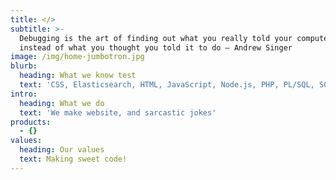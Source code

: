 ```yaml
---
title: </>
subtitle: >-
  Debugging is the art of finding out what you really told your computer to do
  instead of what you thought you told it to do — Andrew Singer
image: /img/home-jumbotron.jpg
blurb:
  heading: What we know test
  text: 'CSS, Elasticsearch, HTML, JavaScript, Node.js, PHP, PL/SQL, SQL'
intro:
  heading: What we do
  text: 'We make website, and sarcastic jokes'
products:
  - {}
values:
  heading: Our values
  text: Making sweet code!
---
```


